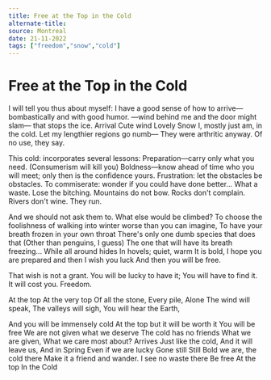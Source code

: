 ```yaml
---
title: Free at the Top in the Cold
alternate-title:
source: Montreal
date: 21-11-2022
tags: ["freedom","snow","cold"]
---
```


# Free at the Top in the Cold

I will tell you thus about myself:
I have a good sense of how to arrive—
bombastically and with good humor.
—wind behind me and the door might slam—
that stops the ice. Arrival
Cute wind
Lovely Snow
I, mostly just am,
in the cold.
Let my lengthier regions go numb—
They were arthritic anyway.
Of no use, they say.

This cold: incorporates several lessons:
Preparation—carry only what you need.
(Consumerism will kill you)
Boldness—know ahead of time who you will meet;
	only then is the confidence yours.
Frustration: let the obstacles be obstacles.
To commiserate: wonder if you could have done better...
What a waste.
Lose the bitching.
Mountains do not bow.
Rocks don't complain.
Rivers don't wine.
They run.

And we should not ask them to.
What else would be climbed?
To choose the foolishness of walking
into winter worse than you can imagine,
To have your breath frozen in your own throat
There's only one dumb species that does that
(Other than penguins, I guess)
The one that will have its breath freezing...
While all around hides
In hovels; quiet, warm
It is bold, I hope you are prepared
and then I wish you luck
And then you will be free.

That wish is not a grant.
You will be lucky to have it;
You will have to find it.
It will cost you. Freedom.

At the top
At the very top
Of all the stone,
Every pile,
Alone
The wind will speak,
The valleys will sigh,
You will hear the Earth,




And you will be immensely cold
At the top
but it will be worth it
You will be free
We are not given what we deserve
The cold has no friends
What we are given,
What we care most about?
Arrives
Just like the cold,
And it will leave us,
And in Spring
Even if we are lucky
Gone still
Still Bold we are, the cold there
Make it a friend and wander.
I see no waste there
Be free
At the top
In the Cold

